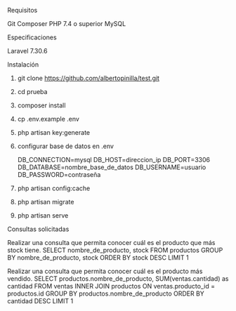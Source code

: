 Requisitos

Git
Composer
PHP 7.4 o superior
MySQL

Especificaciones

Laravel 7.30.6

Instalación

1. git clone https://github.com/albertopinilla/test.git
2. cd prueba
3. composer install
4. cp .env.example .env
5. php artisan key:generate
6. configurar base de datos en .env

    DB_CONNECTION=mysql
    DB_HOST=direccion_ip
    DB_PORT=3306
    DB_DATABASE=nombre_base_de_datos
    DB_USERNAME=usuario
    DB_PASSWORD=contraseña
    
7. php artisan config:cache
8. php artisan migrate
9. php artisan serve


Consultas solicitadas

Realizar una consulta que permita conocer cuál es el producto que más stock tiene.
SELECT nombre_de_producto, stock FROM productos GROUP BY nombre_de_producto, stock ORDER BY stock DESC LIMIT 1

Realizar una consulta que permita conocer cuál es el producto más vendido.
SELECT productos.nombre_de_producto, SUM(ventas.cantidad) as cantidad FROM ventas INNER JOIN productos ON ventas.producto_id = productos.id GROUP BY productos.nombre_de_producto ORDER BY cantidad DESC LIMIT 1
